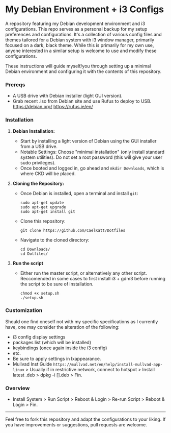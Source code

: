 # My Debian Environment + i3 Configs

A repository featuring my Debian development environment and i3 configurations. This repo serves as a personal backup for my setup preferences and configurations. It's a collection of various config files and themes tailored for a Debian system with i3 window manager, primarily focused on a dark, black theme. While this is primarily for my own use, anyone interested in a similar setup is welcome to use and modify these configurations.

These instructions will guide myself/you through setting up a minimal Debian environment and configuring it with the contents of this repository.

### Prereqs

- A USB drive with Debian installer (light GUI version).
- Grab recent .iso from Debian site and use Rufus to deploy to USB.
https://debian.org/
https://rufus.ie/en/

### Installation

1. **Debian Installation:**
   - Start by installing a light version of Debian using the GUI installer from a USB drive.
   - Notable Settings:
     Choose "minimal installation" (only install standard system utilities).
     Do not set a root password (this will give your user sudo privileges).
   - Once booted and logged in, go ahead and `mkdir Downloads`, which is where CKD will be placed.
2. **Cloning the Repository:**
   - Once Debian is installed, open a terminal and install `git`:
     ```
     sudo apt-get update
     sudo apt-get upgrade
     sudo apt-get install git
     ```
   - Clone this repository:
     ```
     git clone https://github.com/CaelKatt/Dotfiles
     ```
   - Navigate to the cloned directory:
     ```
     cd Downloads/
     cd Dotfiles/
     ```

3. **Run the script**
   - Either run the master script, or alternatively any other script. Reccomended in some cases to first install i3 + gdm3 before running the script to be sure of installation.
     ```
     chmod +x setup.sh
     ./setup.sh
     ```

### Customization

Should one find oneself not with my specific specifications as I currently have, one may consider the alteration of the following:
   - i3 config display settings
   - packages list (which will be installed)
   - keybindings (once again inside the i3 config)
   - etc.
   - Be sure to apply settings in lxappearance.
   - Mullvad Inst Guide `https://mullvad.net/en/help/install-mullvad-app-linux` > Usually if in restrictive network, connect to hotspot > Install latest .deb > dpkg -i [].deb > Fin.

### Overview

- Install System > Run Script > Reboot & Login > Re-run Script > Reboot & Login > Fin. 
---
Feel free to fork this repository and adapt the configurations to your liking. If you have improvements or suggestions, pull requests are welcome.
